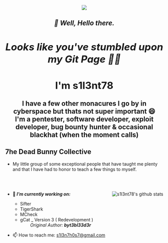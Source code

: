 <p align="middle"><img align="middle" src="https://raw.githubusercontent.com/s1l3nt78/s1l3nt78.github.io/master/.vs/log.PNG"></p>

<h2 align="Middle"><em><strong>👋 Well, Hello there.</strong></h>
<h2 align="Middle">Looks like you've stumbled upon my Git Page 🐱‍🚀</em></h>


## I'm s1l3nt78
 I have a few other monacures I go by in cyberspace but thats not super important 😄
  <br />
 I'm a pentester, software developer, exploit developer, bug bounty hunter & occasional blackhat (when the moment calls)
  
## 7he Dead Bunny Collective
 + My little group of some exceptional people that have taught me plenty <br />
 and that I have had to honor to teach a few things to myself. 

<br /><br />

<img align="right" src="https://camo.githubusercontent.com/3f488744235bd0b4205f66b050e8f24c08f0e3eb/68747470733a2f2f6769746875622d726561646d652d73746174732e76657263656c2e6170702f6170693f757365726e616d653d73316c336e7437382673686f775f69636f6e733d74727565267468656d653d7261646963616c" alt="s1l3nt78's github stats" style="max-width:90%;">


- 🔭<strong><em> I’m currently working on: </strong></em> 
    - Sifter
    - TigerShark
    - MCheck
    - gCat _ Version 3 ( Redevelopment ) <br />
    &emsp;&emsp; <em>Original Author: <strong>byt3bl33d3r</strong></em>

- 📫 How to reach me:
    s1l3n7h0s7@gmail.com
    
